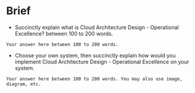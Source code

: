 # Brief

- Succinctly explain what is Cloud Architecture Design - Operational Excellence? between 100 to 200 words.

`Your answer here between 100 to 200 words.`

- Choose your own system, then succinctly explain how would you implement Cloud Architecture Design - Operational Excellence on your system.

`Your answer here between 100 to 200 words. You may also use image, diagram, etc.`
